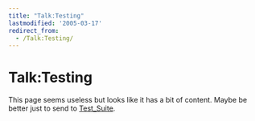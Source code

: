 ```yaml
---
title: "Talk:Testing"
lastmodified: '2005-03-17'
redirect_from:
  - /Talk:Testing/
---
```


Talk:Testing
============

This page seems useless but looks like it has a bit of content. Maybe be better just to send to [Test_Suite](/Test_Suite).

